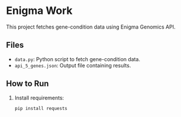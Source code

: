 # Enigma Work

This project fetches gene-condition data using Enigma Genomics API.

## Files
- `data.py`: Python script to fetch gene-condition data.
- `api_5_genes.json`: Output file containing results.

## How to Run
1. Install requirements:
   ```bash
   pip install requests
